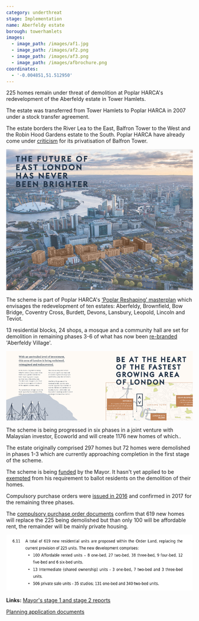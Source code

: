 ```yaml
---
category: underthreat
stage: Implementation 
name: Aberfeldy estate 
borough: towerhamlets 
images:
  - image_path: /images/af1.jpg
  - image_path: /images/af2.png
  - image_path: /images/af3.png
  - image_path: /images/afbrochure.png
coordinates:
  - '-0.004851,51.512950'
---
```

225 homes remain under threat of demolition at Poplar HARCA's redevelopment of the Aberfeldy estate in Tower Hamlets.

The estate was transferred from Tower Hamlets to Poplar HARCA in 2007 under a stock transfer agreement.

The estate borders the River Lea to the East, Balfron Tower to the West and the Robin Hood Gardens estate to the South. Poplar HARCA have already come under [criticism](https://www.theguardian.com/cities/2019/sep/19/balfron-20-how-goldfingers-utopian-tower-became-luxury-flats) for its privatisation of Balfron Tower.

<img src="/images/afbrochure.png" class="img-fluid rounded img-thumbnail">

The scheme is part of Poplar HARCA's [‘Poplar Reshaping’ masterplan](https://www.architectsjournal.co.uk/download?ac=1222139) which envisages the redevelopment of ten estates: Aberfeldy, Brownfield, Bow Bridge, Coventry Cross, Burdett, Devons, Lansbury, Leopold, Lincoln and Teviot.

13 residential blocks, 24 shops, a mosque and a community hall are set for demolition in remaining phases 3-6 of what has now been [re-branded](https://ecoworldlondon.com/media/1288/aberfeldy-village-host-brochure.pdf) 'Aberfeldy Village'.

<img src="/images/aberfeldyvillage.png" class="img-fluid rounded img-thumbnail">

The scheme is being progressed in six phases in a joint venture with Malaysian investor, Ecoworld and will create 1176 new homes of which..

The estate originally comprised 297 homes but 72 homes were demolished in phases 1-3 which are currently approaching completion in the first stage of the scheme.

The scheme is being [funded](/approved/funding) by the Mayor. It hasn't yet applied to be [exempted](/approved/ballotexemptions) from his requirement to ballot residents on the demolition of their homes.

Compulsory purchase orders were [issued in 2016](https://www.towerhamlets.gov.uk/Documents/Planning-and-building-control/Aberfeldy_SoR_140616.pdf) and confirmed in 2017 for the remaining three phases.

The [compulsory purchase order documents](https://www.towerhamlets.gov.uk/Documents/Planning-and-building-control/Aberfeldy_SoR_140616.pdf) confirm that 619 new homes will replace the 225 being demolished but than only 100 will be affordable rent, the remainder will be mainly private housing.

<img src="/images/aberfeldycpo.png" class="img-fluid rounded img-thumbnail">

__Links:__
[Mayor's stage 1 and stage 2 reports](https://www.london.gov.uk/what-we-do/planning/planning-applications-and-decisions/planning-application-search/aberfeldy-estate-0)

[Planning application documents](https://development.towerhamlets.gov.uk/online-applications/applicationDetails.do?activeTab=documents&keyVal=DCAPR_100784)
